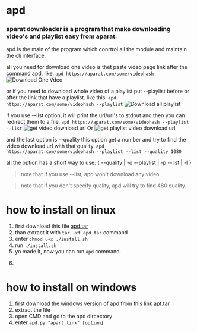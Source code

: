 # apd
### aparat downloader is a program that make downloading video's and playlist easy from aparat.
apd is the main of the program which conrtrol all the module and maintain the cli interface.
  
all you need for download one video is thet paste video page link after the command apd. like:
```apd https://aparat.com/some/videohash```
![Download One Vdeo](/image/download_one_video.gif)

or if you need to download whole video of a playlist put --playlist before or after the link that have 
a playlist. like this:
``` apd https://aparat.com/some/videohash --playlist ```
![Download all playlist](/image/download_all_playlist.gif)

if you use --list option, it will print the url/url's to stdout and then you can redirect them to a file.
``` apd https://aparat.com/some/videohash --playlist --list ```
![get video download url](/image/list_one_video.gif)
Or
![get playlist video download url](/image/list_all_playlist.gif)



and the last option is --quality this option get a number and try to find the video download url with that quality.
```apd https://aparat.com/some/videohash --playlist --list --quality 1080```

all the option has a short way to use:
{
	  --quality	  | -q
		--playlist	| -p
		--list		  | -l
	}
  
>note that if you use --list, apd won't download any video.

>note that if you don't specify quality, apd will try to find 480 quality.

# how to install on linux
1. first download this file [apd.tar](https://gateway.pinata.cloud/ipfs/QmWV2jprP66Y1JbLtXLXWq5LYeZa6VQZn3ayTNhaCqmQnv)
2. than extract it with ```tar -xf apd.tar``` command
3. enter ```chmod u+x ./install.sh```
4. run ```./install.sh```
5. yo made it, now you can run ```apd``` command.
6. ``` apd "aparat link" [option]

# how to install on windows
1. first download the windows version of apd from this link [apt.tar](https://gateway.pinata.cloud/ipfs/QmX3iLPWKWBC2o3xJBFqruoDdegdCbLRMdkXBtSao9WSRP)
2. extract the file
3. open CMD and go to the apd dircectory
4. enter ```apd.py "apart link" [option]```
